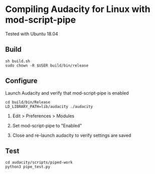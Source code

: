 # Compiling Audacity for Linux with mod-script-pipe

Tested with Ubuntu 18.04

## Build

```shell
sh build.sh
sudo chown -R $USER build/bin/release
```

## Configure
Launch Audacity and verify that mod-script-pipe is enabled

```shell
cd build/bin/Release
LD_LIBRARY_PATH=lib/audacity ./audacity
```

1. Edit > Preferences > Modules

2. Set mod-script-pipe to "Enabled"

3. Close and re-launch audacity to verify settings are saved

## Test
```shell
cd audacity/scripts/piped-work
python3 pipe_test.py 
```